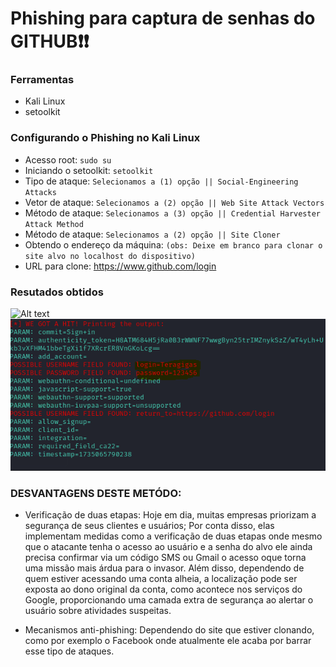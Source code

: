 # Phishing para captura de senhas do GITHUB❗❗

### Ferramentas

- Kali Linux
- setoolkit

### Configurando o Phishing no Kali Linux

- Acesso root: ``` sudo su ```
- Iniciando o setoolkit: ``` setoolkit ```
- Tipo de ataque: ```Selecionamos a (1) opção || Social-Engineering Attacks ```
- Vetor de ataque: ```Selecionamos a (2) opção || Web Site Attack Vectors ```
- Método de ataque: ```Selecionamos a (3) opção || Credential Harvester Attack Method ```
- Método de ataque: ```Selecionamos a (2) opção || Site Cloner ```
- Obtendo o endereço da máquina: ``` (obs: Deixe em branco para clonar o site alvo no localhost do dispositivo) ```
- URL para clone: https://www.github.com/login

### Resutados obtidos

![Alt text](./pagina_falsa.png "Optional title")
![Alt text](./resultados.png "Optional title")


### DESVANTAGENS DESTE METÓDO:

- Verificação de duas etapas: Hoje em dia, muitas empresas priorizam a segurança de seus clientes e usuários; Por conta disso, elas implementam medidas como a verificação de duas etapas onde mesmo que o atacante tenha o acesso ao usuário e a senha do alvo ele ainda precisa confirmar via um código SMS ou Gmail o acesso oque torna uma missão mais árdua para o invasor. Além disso, dependendo de quem estiver acessando uma conta alheia, a localização pode ser exposta ao dono original da conta, como acontece nos serviços do Google, proporcionando uma camada extra de segurança ao alertar o usuário sobre atividades suspeitas.

- Mecanismos anti-phishing: Dependendo do site que estiver clonando, como por exemplo o Facebook onde atualmente ele acaba por barrar esse tipo de ataques. 
